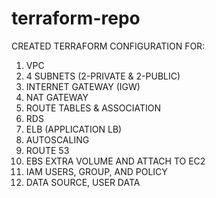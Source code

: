 # terraform-repo
CREATED TERRAFORM CONFIGURATION FOR:

1) VPC
2) 4 SUBNETS (2-PRIVATE & 2-PUBLIC)
3) INTERNET GATEWAY (IGW)
4) NAT GATEWAY
5) ROUTE TABLES & ASSOCIATION
6) RDS
7) ELB (APPLICATION LB)
8) AUTOSCALING
9) ROUTE 53 
10) EBS EXTRA VOLUME AND ATTACH TO EC2
11) IAM USERS, GROUP, AND POLICY
12) DATA SOURCE, USER DATA

